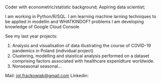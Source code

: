 Coder with econometric/statistic background; 
Aspiring data scientist;

I am working in Python/R/SQL.
I am learning machine larning techniques to be applied in modellin and WHATKINDOF? problems
I am developing knowledge of Google Cloud Console

See my last year projects:

1. Analysis and visualisation of data illustrating the course of COVID-19 pandemics in Poland (individual project)
3. Clustering, modelling and staistical analysis performed on a dataset comprising factors associated with healthcare expenidture worldwide.
4. Nonseasonal seasonal...

Mail: jot.frackowiak@gmail.com
Linkedin:
<!---
digitssurfer/digitssurfer is a ✨ special ✨ repository because its `README.md` (this file) appears on your GitHub profile.
You can click the Preview link to take a look at your changes.
--->
